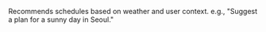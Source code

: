 Recommends schedules based on weather and user context. e.g., "Suggest a plan for a sunny day in Seoul."

